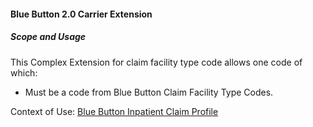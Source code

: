 #### Blue Button 2.0 Carrier Extension


##### Scope and Usage

This Complex Extension for claim facility type code allows one code of which:

* Must be a code from Blue Button Claim Facility Type Codes.

Context of Use: [Blue Button Inpatient Claim Profile]({{site.data.structuredefinitions.bluebutton-inpatient-claim.path}})
